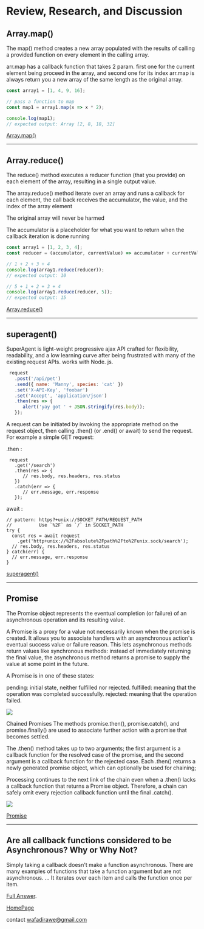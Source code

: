 # Review, Research, and Discussion

## Array.map()

The map() method creates a new array populated with the results of calling a provided function on every element in the calling array.

arr.map has a callback function that takes 2 param. first one for the current element being proceed in the array, and second one for its index
arr.map is always return you a new array of the same length as the original array.

```js
const array1 = [1, 4, 9, 16];

// pass a function to map
const map1 = array1.map(x => x * 2);

console.log(map1);
// expected output: Array [2, 8, 18, 32]
```

[Array.map()](https://developer.mozilla.org/en-US/docs/Web/JavaScript/Reference/Global_Objects/Array/map)

***

## Array.reduce() 

The reduce() method executes a reducer function (that you provide) on each element of the array, resulting in a single output value.

The array.reduce() method iterate over an array and runs a callback for each element, the call back receives the accumulator, the value, and the index of the array element

The original array will never be harmed

The accumulator is a placeholder for what you want to return when the callback iteration is done running

```js
const array1 = [1, 2, 3, 4];
const reducer = (accumulator, currentValue) => accumulator + currentValue;

// 1 + 2 + 3 + 4
console.log(array1.reduce(reducer));
// expected output: 10

// 5 + 1 + 2 + 3 + 4
console.log(array1.reduce(reducer, 5));
// expected output: 15
```
[Array.reduce()](https://developer.mozilla.org/en-US/docs/Web/JavaScript/Reference/Global_Objects/Array/Reduce)


***

## superagent()

SuperAgent is light-weight progressive ajax API crafted for flexibility, readability, and a low learning curve after being frustrated with many of the existing request APIs. works with Node. js.

```js
 request
   .post('/api/pet')
   .send({ name: 'Manny', species: 'cat' })
   .set('X-API-Key', 'foobar')
   .set('Accept', 'application/json')
   .then(res => {
      alert('yay got ' + JSON.stringify(res.body));
   });
```
A request can be initiated by invoking the appropriate method on the request object, then calling .then() (or .end() or await) to send the request. For example a simple GET request:

.then :
```
 request
   .get('/search')
   .then(res => {
      // res.body, res.headers, res.status
   })
   .catch(err => {
      // err.message, err.response
   });
```
await :


```
// pattern: https?+unix://SOCKET_PATH/REQUEST_PATH
//          Use `%2F` as `/` in SOCKET_PATH
try {
  const res = await request
    .get('http+unix://%2Fabsolute%2Fpath%2Fto%2Funix.sock/search');
  // res.body, res.headers, res.status
} catch(err) {
  // err.message, err.response
}
```


[superagent()](https://visionmedia.github.io/superagent/#:~:text=SuperAgent%20is%20light%2Dweight%20progressive,js!)

***

## Promise

The Promise object represents the eventual completion (or failure) of an asynchronous operation and its resulting value.

A Promise is a proxy for a value not necessarily known when the promise is created. It allows you to associate handlers with an asynchronous action's eventual success value or failure reason. This lets asynchronous methods return values like synchronous methods: instead of immediately returning the final value, the asynchronous method returns a promise to supply the value at some point in the future.

A Promise is in one of these states:

pending: initial state, neither fulfilled nor rejected.
fulfilled: meaning that the operation was completed successfully.
rejected: meaning that the operation failed.

![](https://miro.medium.com/max/4576/1*qfysZLfJiR-HrN2-EBnPOg.png)

Chained Promises
The methods promise.then(), promise.catch(), and promise.finally() are used to associate further action with a promise that becomes settled.

The .then() method takes up to two arguments; the first argument is a callback function for the resolved case of the promise, and the second argument is a callback function for the rejected case. Each .then() returns a newly generated promise object, which can optionally be used for chaining;


Processing continues to the next link of the chain even when a .then() lacks a callback function that returns a Promise object. Therefore, a chain can safely omit every rejection callback function until the final .catch().



![](https://bitsofco.de/content/images/2016/07/Chaining-Copy-1.png)

[Promise](https://developer.mozilla.org/en-US/docs/Web/JavaScript/Reference/Global_Objects/Promise)

***

## Are all callback functions considered to be Asynchronous? Why or Why Not?

Simply taking a callback doesn't make a function asynchronous. There are many examples of functions that take a function argument but are not asynchronous. ... It iterates over each item and calls the function once per item.

[Full Answer](https://bytearcher.com/articles/does-taking-a-callback-make-a-function-asynchronous/#:~:text=Simply%20taking%20a%20callback%20doesn,argument%20but%20are%20not%20asynchronous.&text=It%20iterates%20over%20each%20item%20and%20calls%20the%20function%20once%20per%20item).



[HomePage](https://wafaankoush99.github.io/Reading-Notes/READMEcode401.html)  


contact wafadirawe@gmail.com
